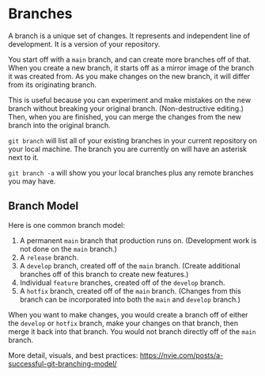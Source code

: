# Branches

A branch is a unique set of changes.  It represents and independent line of development.  It is a version of your repository.

You start off with a `main` branch, and can create more branches off of that.  When you create a new branch, it starts off as a mirror image of the branch it was created from.  As you make changes on the new branch, it will differ from its originating branch.

This is useful because you can experiment and make mistakes on the new branch without breaking your original branch.  (Non-destructive editing.)  Then, when you are finished, you can merge the changes from the new branch into the original branch.

`git branch` will list all of your existing branches in your current repository on your local machine.  The branch you are currently on will have an asterisk next to it.

`git branch -a` will show you your local branches plus any remote branches you may have.


## Branch Model

Here is one common branch model:

1. A permanent `main` branch that production runs on.  (Development work is not done on the `main` branch.)
2. A `release` branch.
3. A `develop` branch, created off of the `main` branch.  (Create additional branches off of this branch to create new features.)
4. Individual `feature` branches, created off of the `develop` branch.
5. A `hotfix` branch, created off of the `main` branch.  (Changes from this branch can be incorporated into both the `main` and `develop` branch.)

When you want to make changes, you would create a branch off of either the `develop` or `hotfix` branch, make your changes on that branch, then merge it back into that branch.  You would not branch directly off of the `main` branch.

More detail, visuals, and best practices: https://nvie.com/posts/a-successful-git-branching-model/